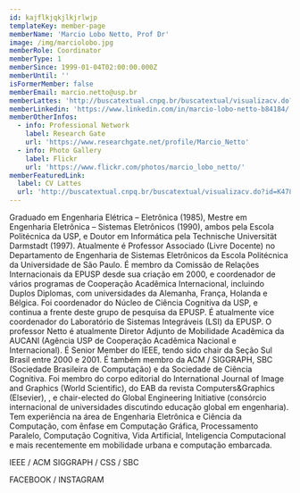 ```yaml
---
id: kajflkjqkjlkjrlwjp
templateKey: member-page
memberName: 'Marcio Lobo Netto, Prof Dr'
image: /img/marciolobo.jpg
memberRole: Coordinator
memberType: 1
memberSince: 1999-01-04T02:00:00.000Z
memberUntil: ''
isFormerMember: false
memberEmail: marcio.netto@usp.br
memberLattes: 'http://buscatextual.cnpq.br/buscatextual/visualizacv.do?id=K4787835Z9'
memberLinkedin: 'https://www.linkedin.com/in/marcio-lobo-netto-b84184/'
memberOtherInfos:
  - info: Professional Network
    label: Research Gate
    url: 'https://www.researchgate.net/profile/Marcio_Netto'
  - info: Photo Gallery
    label: Flickr
    url: 'https://www.flickr.com/photos/marcio_lobo_netto/'
memberFeaturedLink:
  label: CV Lattes
  url: 'http://buscatextual.cnpq.br/buscatextual/visualizacv.do?id=K4787835Z9'
---
```

Graduado em Engenharia Elétrica – Eletrônica (1985), Mestre em Engenharia Eletrônica – Sistemas Eletrônicos (1990), ambos pela Escola Politécnica da USP, e Doutor em Informática pela Technische Universität Darmstadt (1997). Atualmente é Professor Associado (Livre Docente) no Departamento de Engenharia de Sistemas Eletrônicos da Escola Politécnica da Universidade de São Paulo. É membro da Comissão de Relações Internacionais da EPUSP desde sua criação em 2000, e coordenador de vários programas de Cooperação Acadêmica Internacional, incluindo Duplos Diplomas, com universidades da Alemanha, França, Holanda e Bélgica. Foi coordenador do Núcleo de Ciência Cognitiva da USP, e continua a frente deste grupo de pesquisa da EPUSP. É atualmente vice coordenador do Laboratório de Sistemas Integráveis (LSI) da EPUSP. O professor Netto é atualmente Diretor Adjunto de Mobilidade Acadêmica da AUCANI (Agência USP de Cooperação Acadêmica Nacional e Internacional). É Senior Member do IEEE, tendo sido chair da Seção Sul Brasil entre 2000 e 2001. É também membro da ACM / SIGGRAPH, SBC (Sociedade Brasileira de Computação) e da Sociedade de Ciência Cognitiva. Foi membro do corpo editorial do International Journal of Image and Graphics (World Scientific), do EAB da revista Computers&Graphics (Elsevier), , e chair-elected do Global Engineering Initiative (consórcio internacional de universidades discutindo educação global em engenharia). Tem experiência na área de Engenharia Eletrônica e Ciência da Computação, com ênfase em Computação Gráfica, Processamento Paralelo, Computação Cognitiva, Vida Artificial, Inteligencia Computacional e mais recentemente em mobilidade urbana e computação embarcada.







IEEE / ACM SIGGRAPH / CSS / SBC



FACEBOOK / INSTAGRAM
